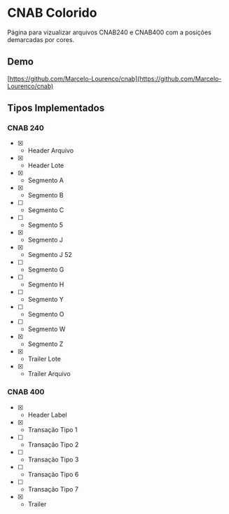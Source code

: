 # CNAB Colorido

Página para vizualizar arquivos CNAB240 e CNAB400 com a posições demarcadas por cores.

## Demo

[https://github.com/Marcelo-Lourenco/cnab](https://github.com/Marcelo-Lourenco/cnab)


## Tipos Implementados

### CNAB 240

- [x] - Header Arquivo
- [x] - Header Lote
- [x] - Segmento A
- [x] - Segmento B
- [ ] - Segmento C
- [ ] - Segmento 5
- [x] - Segmento J
- [x] - Segmento J 52
- [ ] - Segmento G
- [ ] - Segmento H
- [ ] - Segmento Y
- [ ] - Segmento O
- [ ] - Segmento W
- [x] - Segmento Z
- [x] - Trailer Lote  
- [x] - Trailer Arquivo  

### CNAB 400

- [x] - Header Label
- [x] - Transação Tipo 1
- [ ] - Transação Tipo 2
- [ ] - Transação Tipo 3
- [ ] - Transação Tipo 6
- [ ] - Transação Tipo 7
- [x] - Trailer
